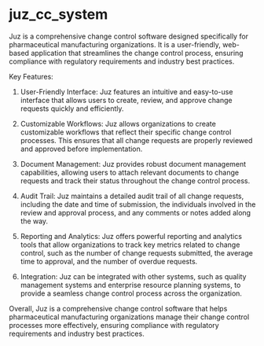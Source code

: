 # juz_cc_system
Juz is a comprehensive change control software designed specifically for pharmaceutical manufacturing organizations. 
It is a user-friendly, web-based application that streamlines the change control process, ensuring compliance with regulatory requirements and industry best practices.

Key Features:

1. User-Friendly Interface: Juz features an intuitive and easy-to-use interface that allows users to create, review, and approve change requests quickly and efficiently.

2. Customizable Workflows: Juz allows organizations to create customizable workflows that reflect their specific change control processes. This ensures that all change requests are properly reviewed and approved before implementation.

3. Document Management: Juz provides robust document management capabilities, allowing users to attach relevant documents to change requests and track their status throughout the change control process.

4. Audit Trail: Juz maintains a detailed audit trail of all change requests, including the date and time of submission, the individuals involved in the review and approval process, and any comments or notes added along the way.

5. Reporting and Analytics: Juz offers powerful reporting and analytics tools that allow organizations to track key metrics related to change control, such as the number of change requests submitted, the average time to approval, and the number of overdue requests.

6. Integration: Juz can be integrated with other systems, such as quality management systems and enterprise resource planning systems, to provide a seamless change control process across the organization.

Overall, Juz is a comprehensive change control software that helps pharmaceutical manufacturing organizations manage their change control processes more effectively, ensuring compliance with regulatory requirements and industry best practices.
